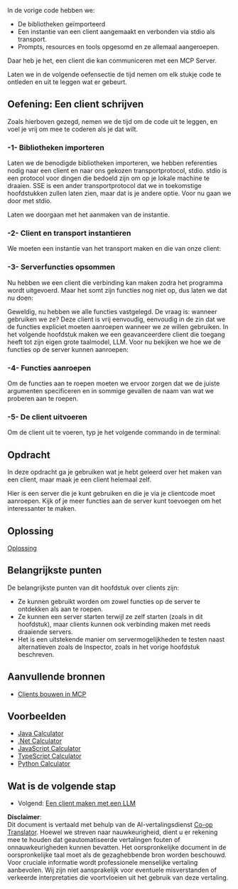 <!--
CO_OP_TRANSLATOR_METADATA:
{
  "original_hash": "a0acf3093691b1cfcc008a8c6648ea26",
  "translation_date": "2025-06-13T06:48:21+00:00",
  "source_file": "03-GettingStarted/02-client/README.md",
  "language_code": "nl"
}
-->
In de vorige code hebben we:

- De bibliotheken geïmporteerd
- Een instantie van een client aangemaakt en verbonden via stdio als transport.
- Prompts, resources en tools opgesomd en ze allemaal aangeroepen.

Daar heb je het, een client die kan communiceren met een MCP Server.

Laten we in de volgende oefensectie de tijd nemen om elk stukje code te ontleden en uit te leggen wat er gebeurt.

## Oefening: Een client schrijven

Zoals hierboven gezegd, nemen we de tijd om de code uit te leggen, en voel je vrij om mee te coderen als je dat wilt.

### -1- Bibliotheken importeren

Laten we de benodigde bibliotheken importeren, we hebben referenties nodig naar een client en naar ons gekozen transportprotocol, stdio. stdio is een protocol voor dingen die bedoeld zijn om op je lokale machine te draaien. SSE is een ander transportprotocol dat we in toekomstige hoofdstukken zullen laten zien, maar dat is je andere optie. Voor nu gaan we door met stdio.

Laten we doorgaan met het aanmaken van de instantie.

### -2- Client en transport instantieren

We moeten een instantie van het transport maken en die van onze client:

### -3- Serverfuncties opsommen

Nu hebben we een client die verbinding kan maken zodra het programma wordt uitgevoerd. Maar het somt zijn functies nog niet op, dus laten we dat nu doen:

Geweldig, nu hebben we alle functies vastgelegd. De vraag is: wanneer gebruiken we ze? Deze client is vrij eenvoudig, eenvoudig in de zin dat we de functies expliciet moeten aanroepen wanneer we ze willen gebruiken. In het volgende hoofdstuk maken we een geavanceerdere client die toegang heeft tot zijn eigen grote taalmodel, LLM. Voor nu bekijken we hoe we de functies op de server kunnen aanroepen:

### -4- Functies aanroepen

Om de functies aan te roepen moeten we ervoor zorgen dat we de juiste argumenten specificeren en in sommige gevallen de naam van wat we proberen aan te roepen.

### -5- De client uitvoeren

Om de client uit te voeren, typ je het volgende commando in de terminal:

## Opdracht

In deze opdracht ga je gebruiken wat je hebt geleerd over het maken van een client, maar maak je een client helemaal zelf.

Hier is een server die je kunt gebruiken en die je via je clientcode moet aanroepen. Kijk of je meer functies aan de server kunt toevoegen om het interessanter te maken.

## Oplossing

[Oplossing](./solution/README.md)

## Belangrijkste punten

De belangrijkste punten van dit hoofdstuk over clients zijn:

- Ze kunnen gebruikt worden om zowel functies op de server te ontdekken als aan te roepen.
- Ze kunnen een server starten terwijl ze zelf starten (zoals in dit hoofdstuk), maar clients kunnen ook verbinding maken met reeds draaiende servers.
- Het is een uitstekende manier om servermogelijkheden te testen naast alternatieven zoals de Inspector, zoals in het vorige hoofdstuk beschreven.

## Aanvullende bronnen

- [Clients bouwen in MCP](https://modelcontextprotocol.io/quickstart/client)

## Voorbeelden

- [Java Calculator](../samples/java/calculator/README.md)
- [.Net Calculator](../../../../03-GettingStarted/samples/csharp)
- [JavaScript Calculator](../samples/javascript/README.md)
- [TypeScript Calculator](../samples/typescript/README.md)
- [Python Calculator](../../../../03-GettingStarted/samples/python)

## Wat is de volgende stap

- Volgend: [Een client maken met een LLM](/03-GettingStarted/03-llm-client/README.md)

**Disclaimer**:  
Dit document is vertaald met behulp van de AI-vertalingsdienst [Co-op Translator](https://github.com/Azure/co-op-translator). Hoewel we streven naar nauwkeurigheid, dient u er rekening mee te houden dat geautomatiseerde vertalingen fouten of onnauwkeurigheden kunnen bevatten. Het oorspronkelijke document in de oorspronkelijke taal moet als de gezaghebbende bron worden beschouwd. Voor cruciale informatie wordt professionele menselijke vertaling aanbevolen. Wij zijn niet aansprakelijk voor eventuele misverstanden of verkeerde interpretaties die voortvloeien uit het gebruik van deze vertaling.